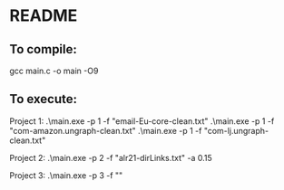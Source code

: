 # README

## To compile:

gcc main.c -o main -O9


## To execute:

Project 1:
	.\main.exe -p 1 -f "email-Eu-core-clean.txt"
	.\main.exe -p 1 -f "com-amazon.ungraph-clean.txt"
	.\main.exe -p 1 -f "com-lj.ungraph-clean.txt"

Project 2:
	.\main.exe -p 2 -f "alr21-dirLinks.txt" -a 0.15

Project 3:
	.\main.exe -p 3 -f ""